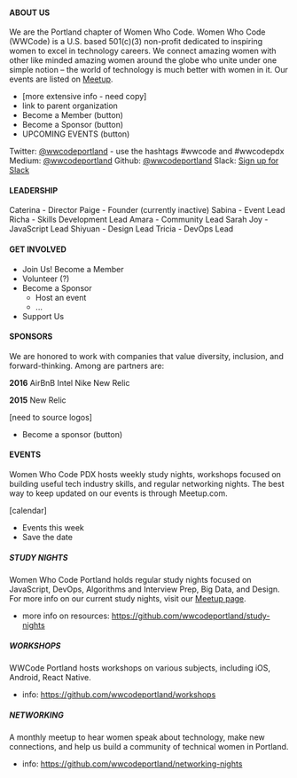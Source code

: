 #### ABOUT US
We are the Portland chapter of Women Who Code. Women Who Code (WWCode) is a U.S. based 501(c)(3) non-profit dedicated to inspiring women to excel in technology careers. We connect amazing women with other like minded amazing women around the globe who unite under one simple notion – the world of technology is much better with women in it. Our events are listed on [Meetup](http://www.meetup.com/Women-Who-Code-Portland/).
* [more extensive info - need copy]
* link to parent organization
* Become a Member (button)
* Become a Sponsor (button)
* UPCOMING EVENTS (button)

Twitter: [@wwcodeportland](http://twitter.com/wwcodeportland) - use the hashtags #wwcode and #wwcodepdx
Medium: [@wwcodeportland](http://medium.com/@wwcodeportland)
Github: [@wwcodeportland](http://github.com/wwcodeportland)
Slack: [Sign up for Slack](http://bit.ly/28SvZLC)

#### LEADERSHIP
Caterina - Director
Paige - Founder (currently inactive)
Sabina - Event Lead
Richa - Skills Development Lead
Amara - Community Lead
Sarah Joy - JavaScript Lead
Shiyuan - Design Lead
Tricia - DevOps Lead

#### GET INVOLVED
* Join Us! Become a Member
* Volunteer (?)
* Become a Sponsor
  * Host an event
  * ...
* Support Us


#### SPONSORS
We are honored to work with companies that value diversity, inclusion, and forward-thinking. Among are partners are:

**2016**
AirBnB
Intel
Nike
New Relic

**2015**
New Relic

[need to source logos]

* Become a sponsor (button)


#### EVENTS
Women Who Code PDX hosts weekly study nights, workshops focused on building useful tech industry skills, and regular networking nights. The best way to keep updated on our events is through Meetup.com.

[calendar]

* Events this week
* Save the date

##### STUDY NIGHTS
Women Who Code Portland holds regular study nights focused on JavaScript, DevOps, Algorithms and Interview Prep, Big Data, and Design. For more info on our current study nights, visit our [Meetup page](http://www.meetup.com/Women-Who-Code-Portland/).
* more info on resources: https://github.com/wwcodeportland/study-nights

##### WORKSHOPS
WWCode Portland hosts workshops on various subjects, including iOS, Android, React Native.
* info: https://github.com/wwcodeportland/workshops

##### NETWORKING
A monthly meetup to hear women speak about technology, make new connections, and help us build a community of technical women in Portland.
* info: https://github.com/wwcodeportland/networking-nights